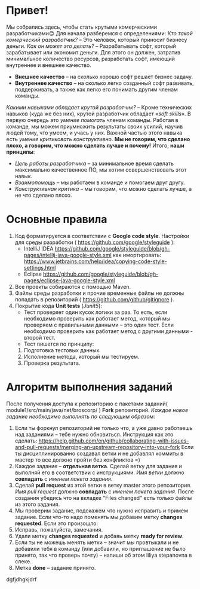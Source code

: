# Привет!
Мы собрались здесь, чтобы стать крутыми комерческими разработчиками😊
Для начала разберемся с определениями:
_Кто такой комерческий разработчик?_ – Это человек, который приносит бизнесу деньги.
_Как он может это делать?_ – Разрабатывать софт, который зарабатывает или экономит деньги. Для этого он должен, затратив минимальное количество ресурсов, разработать софт, имеющий внутреннее и внешнее качество.
   * __Внешнее качество__ – на сколько хорошо софт решает бизнес задачу.
   * __Внутреннее качество__ – на сколько легко созданный софт развивать, поддерживать, а также как легко его понимать другим членам команды.

_Какими навыками обладает крутой разработчик?_ – Кроме технических навыков (куда же без них), крутой разработчик обладает «_soft skills_». В первую очередь это _умение помогать_ членам команды. Работая в команде, мы можем приумножить результаты своих усилий, научив людей тому, что умеем, и учась у них. Важной частью этого навыка есть _умение критиковать конструктивно_. __Мы не говорим, что сделано плохо, а говорим, что можно сделать лучше и почему!__
Итого, __наши принципы__:
   * _Цель работы разработчика_ – за минимальное время сделать максимально качественное ПО, мы хотим совершенствовать этот навык.
   * _Взаимопомощь_ – мы работаем в команде и помогаем друг другу.
   * _Конструктивная критика_ – мы говорим, что можно сделать лучше, а не что сделано плохо.


# Основные правила

1.	Код форматируется в соответствии с __Google code style__. 
   Настройки для среды разработки ( https://github.com/google/styleguide ):
      *	IntelliJ IDEA https://github.com/google/styleguide/blob/gh-pages/intellij-java-google-style.xml как имортировать: https://www.jetbrains.com/help/idea/copying-code-style-settings.html    
      *	Eclipse https://github.com/google/styleguide/blob/gh-pages/eclipse-java-google-style.xml
2.	Все проекты собираются с помощью Maven.
3.	Файлы среды разработки и прочие временные файлы не должны попадать в репозиторий ( https://github.com/github/gitignore ).
4.	Покрытие кода __Unit tests__ (_Junit5_):
      *	Тест проверяет один кусок логики за раз. То есть, если необходимо проверить как работает метод, который мы проверяем с правильными данными – это один тест. Если необходимо проверить как работает метод с другими данными - второй тест.
      *	Тест пишется по принципу:
       1.	Подготовка тестовых данных.
       2.	Исполнение метода, который мы тестируем.
       3.	Проверка результата.
 
 
# Алгоритм выполнения заданий

После получения доступа к репозиторию с пакетами заданий( module1/src/main/java/net/broscorp/ ) __Fork__ репозиторий. 
 _Каждое новое задание необходимо выполнять по следующим образом:_
1.	Если ты форкнул репозиторий не только что, а уже давно работаешь над заданиями – тебе нужно обновиться. 
Инструкция как это сделать:
https://help.github.com/en/github/collaborating-with-issues-and-pull-requests/merging-an-upstream-repository-into-your-fork 
Если ты дисциплинированно создавал ветки и не добавлял коммиты в мастер то все должно пройти без конфликтов =)
2.	Каждое задание – __отдельная ветка__. Сделай ветку для задания и выполняй его в соответствии с инструкциями. _Имя ветки_ должно __совпадать__ с _именем пакета задания_.
3.	Сделай __pull request__ из этой ветки в ветку master этого репозитория. _Имя pull request_ должно __совпадать__ с _именем пакета задания_. После создания убедись что на вкладке "Files changed" есть только файлы из этого задания.
4.	Мы проверим задание, подскажем что нужно исправить и примем задание. Если что-то надо поменять мы добавим метку __changes requested__. Если это произошло:
   1.	Исправь, пожалуйста, замечания.
   2.	Удали метку __changes requested__ и добавь метку __ready for review__.
   3.	Если ты не можешь менять метки – значит мы провтыкали и не добавили тебя в команду (или добавили, но приглашение не было принято, так что проверь почту) – напиши об этом liliya stepanovna в слеке.
5.	Метка __done__ – задание принято.


dgfjdhgkjdrf

